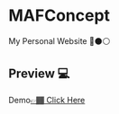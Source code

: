 # MAFConcept 
My Personal Website 🔴⚫⚪
## Preview :computer: 
  Demo<a href="https://abdallahmaf.github.io/MAFConcept/">👉🏾 Click Here</a>
